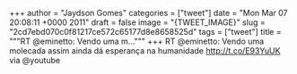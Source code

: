 
+++
author = "Jaydson Gomes"
categories = ["tweet"]
date = "Mon Mar 07 20:08:11 +0000 2011"
draft = false
image = "{TWEET_IMAGE}"
slug = "2cd7ebd070c0f81217ce572c65177d8e8658525d"
tags = ["tweet"]
title = """RT @eminetto: Vendo uma m..."""
+++
RT @eminetto: Vendo uma molecada assim ainda dá esperança na humanidade http://t.co/E93YuUK via @youtube
